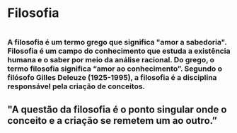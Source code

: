 <h1> Filosofia <h1>
  
<h3> A filosofia é um termo grego que significa "amor a sabedoria".
Filosofia é um campo do conhecimento que estuda a existência humana e o saber por meio da análise racional. Do grego, o termo filosofia significa “amor ao conhecimento”.
Segundo o filósofo Gilles Deleuze (1925-1995), a filosofia é a disciplina responsável pela criação de conceitos.<h3>

<h2>"A questão da filosofia é o ponto singular onde o conceito e a criação se remetem um ao outro.”<h2>
